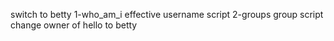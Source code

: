switch to betty
1-who_am_i effective username script
2-groups group script
change owner of hello to betty
